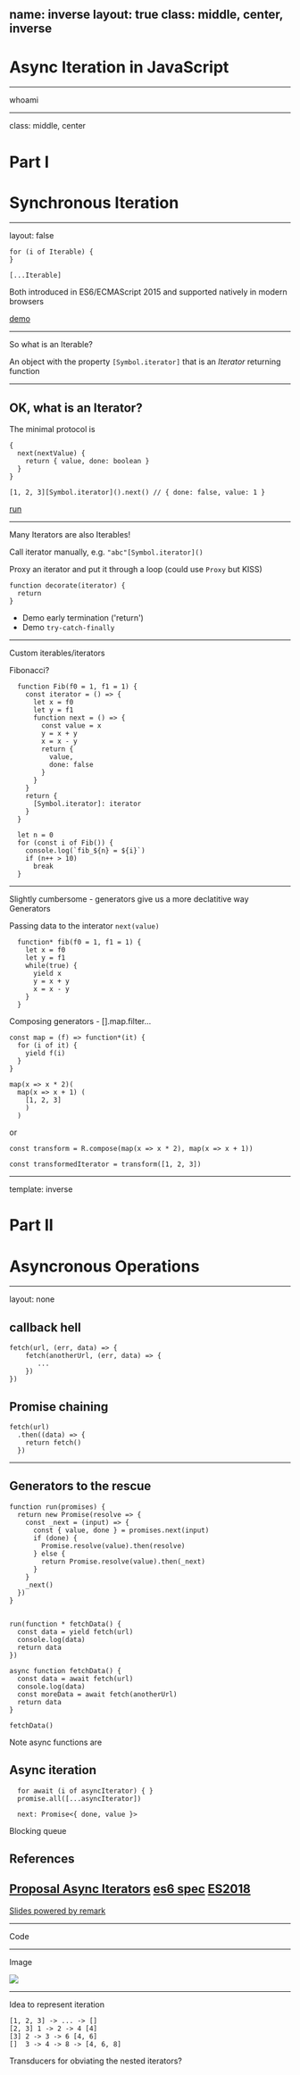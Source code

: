 name: inverse
layout: true
class: middle, center, inverse
---
# Async Iteration in JavaScript

---

whoami

---

class: middle, center

# Part I

# Synchronous Iteration

---
layout: false

```
for (i of Iterable) {
}
```

```
[...Iterable]
```

Both introduced in ES6/ECMAScript 2015 and supported natively in modern browsers

<a target="_blank" href="http://jsbin.com/fowojaloto/1/edit?js,console">demo</a>

<!-- a class="jsbin-embed" href="http://jsbin.com/fowojaloto/1/embed?js,console">JS Bin on jsbin.com</a-->

---

So what is an Iterable?

An object with the property `[Symbol.iterator]` that is an _Iterator_ returning function

---

## OK, what is an Iterator?

The minimal protocol is
```
{
  next(nextValue) {
    return { value, done: boolean }
  }
}
```

```
[1, 2, 3][Symbol.iterator]().next() // { done: false, value: 1 }
```

<a target="_blank" href="http://jsbin.com/rajeniyoho/2/edit?js,console">run</a>

---

Many Iterators are also Iterables!

Call iterator manually, e.g.
`"abc"[Symbol.iterator]()`

Proxy an iterator and put it through a loop (could use `Proxy` but KISS)

```
function decorate(iterator) {
  return
}
```

* Demo early termination ('return')
* Demo `try-catch-finally`

---

Custom iterables/iterators

Fibonacci?

```
  function Fib(f0 = 1, f1 = 1) {
    const iterator = () => {
      let x = f0
      let y = f1
      function next = () => {
        const value = x
        y = x + y
        x = x - y
        return {
          value,
          done: false
        }
      }
    }
    return {
      [Symbol.iterator]: iterator
    }
  }
```

```
  let n = 0
  for (const i of Fib()) {
    console.log(`fib_${n} = ${i}`)
    if (n++ > 10)
      break
  }
```

---

Slightly cumbersome - generators give us a more declatitive way
Generators

Passing data to the interator `next(value)`

```
  function* fib(f0 = 1, f1 = 1) {
    let x = f0
    let y = f1
    while(true) {
      yield x
      y = x + y
      x = x - y
    }
  }
```

Composing generators - [].map.filter...

```
const map = (f) => function*(it) {
  for (i of it) {
    yield f(i)
  }
}
```

```
map(x => x * 2)(
  map(x => x + 1) (
    [1, 2, 3]
    )
  )
```

or

```
const transform = R.compose(map(x => x * 2), map(x => x + 1))

const transformedIterator = transform([1, 2, 3])
```
---
template: inverse

# Part II

# Asyncronous Operations

---
layout: none

## callback hell

```
fetch(url, (err, data) => {
    fetch(anotherUrl, (err, data) => {
       ...  
    })
})

```


## Promise chaining

```
fetch(url)
  .then((data) => {
    return fetch()
  })

```
---

## Generators to the rescue

```
function run(promises) {
  return new Promise(resolve => {
    const _next = (input) => {
      const { value, done } = promises.next(input)
      if (done) {
        Promise.resolve(value).then(resolve)
      } else {
        return Promise.resolve(value).then(_next)
      }
    }
    _next()
  })
}


run(function * fetchData() {
  const data = yield fetch(url)
  console.log(data)
  return data
})
```

```
async function fetchData() {
  const data = await fetch(url)
  console.log(data)
  const moreData = await fetch(anotherUrl)
  return data
}

fetchData()
```

Note async functions are

## Async iteration

```
  for await (i of asyncIterator) { }
  promise.all([...asyncIterator])
```

```
  next: Promise<{ done, value }>
```

Blocking queue

## References

[Proposal Async Iterators](https://github.com/tc39/proposal-async-iteration)
[es6 spec](http://exploringjs.com/es6/ch_iteration.html#sec_iterability)
[ES2018](http://2ality.com/2017/02/ecmascript-2018.html)
---

[Slides powered by remark](https://remarkjs.com)

---

Code

<a class="jsbin-embed" href="http://jsbin.com/vewedugato/embed?js,console"></a>

---

Image

<p class="scrollbar">
  <image src="static/transform.svg"/>
</p>

---

Idea to represent iteration

```
[1, 2, 3] -> ... -> []
[2, 3] 1 -> 2 -> 4 [4]
[3] 2 -> 3 -> 6 [4, 6]
[]  3 -> 4 -> 8 -> [4, 6, 8]
```

Transducers for obviating the nested iterators?
